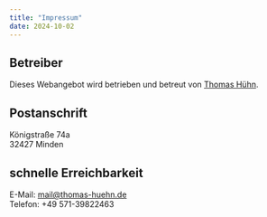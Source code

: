 ```yaml
---
title: "Impressum"
date: 2024-10-02
---
```

## Betreiber

Dieses Webangebot wird betrieben und betreut von [Thomas Hühn](/thomas/).

## Postanschrift

Königstraße 74a\
32427 Minden

## schnelle Erreichbarkeit

E-Mail: mail@thomas-huehn.de\
Telefon: +49 571-39822463
